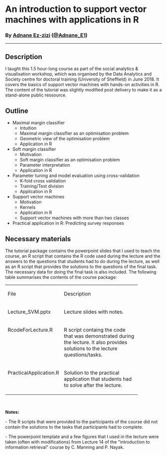 # An introduction to support vector machines with applications in R

### By [Adnane Ez-zizi](https://aezzizi.com) ([@Adnane_E1](https://twitter.com/Adnane_E1))

---

## Description

I taught this 1.5 hour-long course as part of the social analytics & visualisation workshop, which was organised by the Data Analytics and Society centre for doctoral training (University of Sheffield) in June 2018. It covers the basics of support vector machines with hands-on activities in R. The content of the tutorial was slightly modified post delivery to make it as a stand-alone public ressource.     

## Outline

* Maximal margin classifier
     - Intuition
     - Maximal margin classifier as an optimisation problem
     - Geometric view of the optimisation problem
     - Application in R
* Soft margin classifier
     - Motivation
     - Soft margin classifier as an optimisation problem
     - Parameter interpretation
     - Application in R
* Parameter tuning and model evaluation using cross-validation 
     - K-fold cross validation
     - Training/Test division
     - Application in R
* Support vector machines
     - Motivation
     - Kernels
     - Application in R
     - Support vector machines with more than two classes    
* Practical application in R: Predicting survey responses

## Necessary materials
     
The tutorial package contains the powerpoint slides that I used to teach the course, an R script that contains the R code used during the lecture and the answers to the questions that students had to do during the lecture, as well as an R script that provides the solutions to the questions of the final task. The necessary data for doing the final task is also included. The following table summarises the contents of the course package:

<table border="0" cellspacing="1" cellpadding="0">
    <tbody>
        <tr>
            <td width="140">
                <p align="left">
                    File
                </p>
            </td>
            <td width="229">
                <p align="left">
                    Description
                </p>
            </td>
        </tr>
        <tr>
            <td width="140" valign="top">
                <p>
                    Lecture_SVM.pptx
                </p>
            </td>
            <td width="229" valign="top">
                <p> 
                    Lecture slides with notes.
                </p>
            </td>
        </tr>
        <tr>
            <td width="140" valign="top">
                <p>
                    RcodeForLecture.R
                </p>
            </td>
            <td width="229" valign="top">
                <p>
                    R script containg the code that was demonstrated during the lecture. It also provides solutions to the lecture questions/tasks.  
                </p>
            </td>
        </tr>
        <tr>
            <td width="140" valign="top">
                <p>
                    PracticalApplication.R
                </p>
            </td>
            <td width="229" valign="top">
                <p>
                    Solution to the practical application that students had to solve after the lecture.
                </p>
            </td>
        </tr>
    </tbody>
</table>
<br>

**Notes:** 

\- The R scripts that were provided to the participants of the course did not contain the solutions to the tasks that participants had to complete. 

\- The powerpoint template and a few figures that I used in the lecture were taken (often with modifications) from Lecture 14 of the "introduction to information retrieval" course by C. Manning and P. Nayak.

